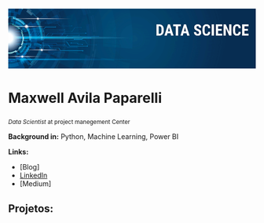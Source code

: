 <p align="center">
  <img src="banner.png" >
</p>

# Maxwell Avila Paparelli
<sub>*Data Scientist* at project manegement Center</sub>

**Background in:** Python, Machine Learning, Power BI

**Links:**
* [Blog]
* [LinkedIn](linkedin.com/in/maxwell-avila-paparelli-69201b135)
* [Medium]


## Projetos:
